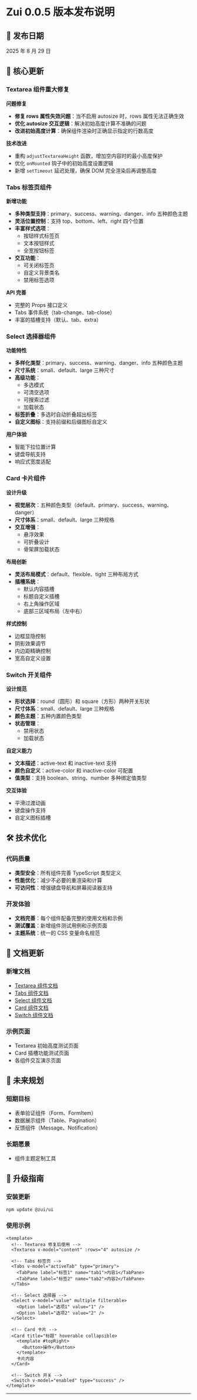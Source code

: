 # Zui 0.0.5 版本发布说明

## 🎉 发布日期

2025 年 8 月 29 日

## 🚀 核心更新

### Textarea 组件重大修复

**问题修复**

- **修复 rows 属性失效问题**：当不启用 autosize 时，rows 属性无法正确生效
- **优化 autosize 交互逻辑**：解决初始高度计算不准确的问题
- **改进初始高度计算**：确保组件渲染时正确显示指定的行数高度

**技术改进**

- 重构 `adjustTextareaHeight` 函数，增加空内容时的最小高度保护
- 优化 `onMounted` 钩子中的初始高度设置逻辑
- 新增 `setTimeout` 延迟处理，确保 DOM 完全渲染后再调整高度

### Tabs 标签页组件

**新增功能**

- **多种类型支持**：primary、success、warning、danger、info 五种颜色主题
- **灵活位置控制**：支持 top、bottom、left、right 四个位置
- **丰富样式选项**：
  - 按钮样式标签页
  - 文本按钮样式
  - 全宽按钮标签
- **交互功能**：
  - 可关闭标签页
  - 自定义背景类名
  - 禁用标签选项

**API 完善**

- 完整的 Props 接口定义
- Tabs 事件系统（tab-change、tab-close）
- 丰富的插槽支持（默认、tab、extra）

### Select 选择器组件

**功能特性**

- **多样化类型**：primary、success、warning、danger、info 五种颜色主题
- **尺寸系统**：small、default、large 三种尺寸
- **高级功能**：
  - 多选模式
  - 可清空选项
  - 可搜索过滤
  - 加载状态
- **标签折叠**：多选时自动折叠超出标签
- **自定义图标**：支持前缀和后缀图标自定义

**用户体验**

- 智能下拉位置计算
- 键盘导航支持
- 响应式宽度适配

### Card 卡片组件

**设计升级**

- **视觉层次**：五种颜色类型（default、primary、success、warning、danger）
- **尺寸体系**：small、default、large 三种规格
- **交互增强**：
  - 悬浮效果
  - 可折叠设计
  - 骨架屏加载状态

**布局创新**

- **灵活布局模式**：default、flexible、tight 三种布局方式
- **插槽系统**：
  - 默认内容插槽
  - 标题自定义插槽
  - 右上角操作区域
  - 底部三区域布局（左中右）

**样式控制**

- 边框显隐控制
- 阴影效果调节
- 内边距精确控制
- 宽高自定义设置

### Switch 开关组件

**设计规范**

- **形状选择**：round（圆形）和 square（方形）两种开关形状
- **尺寸体系**：small、default、large 三种规格
- **颜色主题**：五种内置颜色类型
- **状态管理**：
  - 禁用状态
  - 加载状态

**自定义能力**

- **文本描述**：active-text 和 inactive-text 支持
- **颜色自定义**：active-color 和 inactive-color 可配置
- **值类型**：支持 boolean、string、number 多种绑定值类型

**交互体验**

- 平滑过渡动画
- 键盘操作支持
- 自定义图标插槽

## 🛠️ 技术优化

### 代码质量

- **类型安全**：所有组件完善 TypeScript 类型定义
- **性能优化**：减少不必要的重渲染和计算
- **可访问性**：增强键盘导航和屏幕阅读器支持

### 开发体验

- **文档完善**：每个组件配备完整的使用文档和示例
- **测试覆盖**：新增组件测试用例和示例页面
- **主题系统**：统一的 CSS 变量命名规范

## 📖 文档更新

### 新增文档

- [Textarea 组件文档](/components/Textarea)
- [Tabs 组件文档](/components/Tabs)
- [Select 组件文档](/components/Select)
- [Card 组件文档](/components/Card)
- [Switch 组件文档](/components/Switch)

### 示例页面

- Textarea 初始高度测试页面
- Card 插槽功能测试页面
- 各组件交互演示页面

## 🔮 未来规划

### 短期目标

- 表单验证组件（Form、FormItem）
- 数据展示组件（Table、Pagination）
- 反馈组件（Message、Notification）

### 长期愿景

- 组件主题定制工具

## 🎯 升级指南

### 安装更新

```bash
npm update @zui/ui
```

### 使用示例

```vue
<template>
  <!-- Textarea 修复后使用 -->
  <Textarea v-model="content" :rows="4" autosize />

  <!-- Tabs 标签页 -->
  <Tabs v-model="activeTab" type="primary">
    <TabPane label="标签1" name="tab1">内容1</TabPane>
    <TabPane label="标签2" name="tab2">内容2</TabPane>
  </Tabs>

  <!-- Select 选择器 -->
  <Select v-model="value" multiple filterable>
    <Option label="选项1" value="1" />
    <Option label="选项2" value="2" />
  </Select>

  <!-- Card 卡片 -->
  <Card title="标题" hoverable collapsible>
    <template #topRight>
      <Button>操作</Button>
    </template>
    卡片内容
  </Card>

  <!-- Switch 开关 -->
  <Switch v-model="enabled" type="success" />
</template>
```

---
